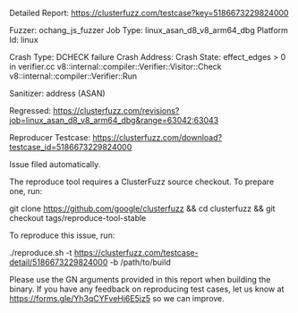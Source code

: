 Detailed Report: https://clusterfuzz.com/testcase?key=5186673229824000

Fuzzer: ochang_js_fuzzer
Job Type: linux_asan_d8_v8_arm64_dbg
Platform Id: linux

Crash Type: DCHECK failure
Crash Address: 
Crash State:
  effect_edges > 0 in verifier.cc
  v8::internal::compiler::Verifier::Visitor::Check
  v8::internal::compiler::Verifier::Run
  
Sanitizer: address (ASAN)

Regressed: https://clusterfuzz.com/revisions?job=linux_asan_d8_v8_arm64_dbg&range=63042:63043

Reproducer Testcase: https://clusterfuzz.com/download?testcase_id=5186673229824000

Issue filed automatically.

The reproduce tool requires a ClusterFuzz source checkout. To prepare one, run:

git clone https://github.com/google/clusterfuzz && cd clusterfuzz && git checkout tags/reproduce-tool-stable

To reproduce this issue, run:

./reproduce.sh -t https://clusterfuzz.com/testcase-detail/5186673229824000 -b /path/to/build

Please use the GN arguments provided in this report when building the binary. If you have any feedback on reproducing test cases, let us know at https://forms.gle/Yh3qCYFveHj6E5jz5 so we can improve.
